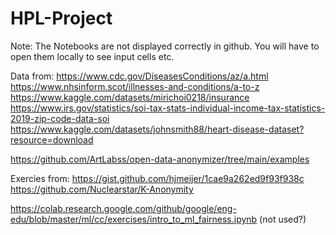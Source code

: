 # HPL-Project

Note: The Notebooks are not displayed correctly in github. You will have to open them locally to see input cells etc.

Data from:
https://www.cdc.gov/DiseasesConditions/az/a.html
https://www.nhsinform.scot/illnesses-and-conditions/a-to-z
https://www.kaggle.com/datasets/mirichoi0218/insurance
https://www.irs.gov/statistics/soi-tax-stats-individual-income-tax-statistics-2019-zip-code-data-soi
https://www.kaggle.com/datasets/johnsmith88/heart-disease-dataset?resource=download

https://github.com/ArtLabss/open-data-anonymizer/tree/main/examples

Exercies from:
https://gist.github.com/hjmeijer/1cae9a262ed9f93f938c
https://github.com/Nuclearstar/K-Anonymity

https://colab.research.google.com/github/google/eng-edu/blob/master/ml/cc/exercises/intro_to_ml_fairness.ipynb (not used?)
